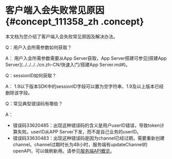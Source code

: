 # 客户端入会失败常见原因 {#concept_111358_zh .concept}

本文档为您介绍了客户端入会失败常见原因及解决办法。

Q：用户入会所需参数如何获取？

A： 用户入会所需参数需要从App Server获取，App Server搭建可参见[搭建App Server](../../../../cn.zh-CN/快速入门/搭建App Server.md#)。

Q：sessionID如何获取？

A： 1.9以下版本SDK中的sessionID字段可以置为空字符串，1.9及以上版本已经删除该字段。

Q：常见典型错误码有哪些？

A：

-   错误码33620485：出现这种错误码的含义是用户userID错误，导致token计算失败。userID从APP Server下发，而不是自己业务的userID。
-   错误码33630483：出现这种错误码是因为channel已经过期，需要重新创建channel。channel过期时长为48小时，服务端有updateChannel的openAPI，可以做刷新用。请参见[服务端API概览](../../../../cn.zh-CN/API参考/API概览.md#)。

